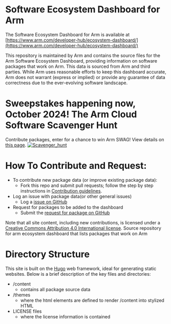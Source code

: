 # Software Ecosystem Dashboard for Arm
The Software Ecosystem Dashboard for Arm is available at [https://www.arm.com/developer-hub/ecosystem-dashboard/](https://www.arm.com/developer-hub/ecosystem-dashboard/)

This repository is maintained by Arm and contains the source files for the Arm Software Ecosystem Dashboard, providing information on software packages that work on Arm. 
This data is sourced from Arm and third parties. While Arm uses reasonable efforts to keep this dashboard accurate, Arm does not warrant (express or implied) or provide any guarantee of data correctness due to the ever-evolving software landscape.  

# Sweepstakes happening now, October 2024! The Arm Cloud Software Scavenger Hunt
Contribute packages, enter for a chance to win Arm SWAG! View details on [this page](https://github.com/ArmDeveloperEcosystem/ecosystem-dashboard-for-arm/blob/main/sweepstakes.md).
[![Scavenger_hunt](https://github.com/user-attachments/assets/ef16c179-6808-48cd-914f-27f6f364eedd)](https://github.com/ArmDeveloperEcosystem/ecosystem-dashboard-for-arm/blob/main/sweepstakes.md)



# How To Contribute and Request:
* To contribute new package data (or improve existing package data):
    * Fork this repo and submit pull requests; follow the step by step instructions in [Contribution guidelines](/contrib.md).
* Log an issue with package data(or other general issues)
    * Log a [issue on GitHub](https://github.com/ArmDeveloperEcosystem/ecosystem-dashboard-for-arm/issues)
* Request for packages to be added to the dashboard
     * Submit the [request for package on GitHub](https://github.com/ArmDeveloperEcosystem/ecosystem-dashboard-for-arm/blob/main/.github/ISSUE_TEMPLATE/package-request.md)

Note that all site content, including new contributions, is licensed under a [Creative Commons Attribution 4.0 International license](https://creativecommons.org/licenses/by/4.0/).
Source repository for arm ecosystem dashboard that lists packages that work on Arm

# Directory Structure

This site is built on the [Hugo](https://gohugo.io/) web framework, ideal for generating static websites. Below is a brief description of the key files and directories:

  * /content
    * contains all package source data
  * /themes
    * where the html elements are defined to render /content into stylized HTML
  * LICENSE files
    * where the license information is contained
